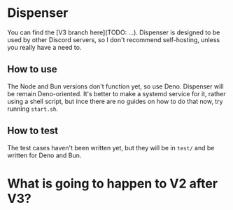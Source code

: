 # Dispenser

You can find the \[V3 branch here](TODO: ...). Dispenser is designed to be used
by other Discord servers, so I don't recommend self-hosting, unless you really
have a need to.

## How to use

The Node and Bun versions don't function yet, so use Deno. Dispenser will be
remain Deno-oriented. It's better to make a systemd service for it, rather using
a shell script, but ince there are no guides on how to do that now, try running
`start.sh`.

## How to test

The test cases haven't been written yet, but they will be in `test/` and be
written for Deno and Bun.

# What is going to happen to V2 after V3?

